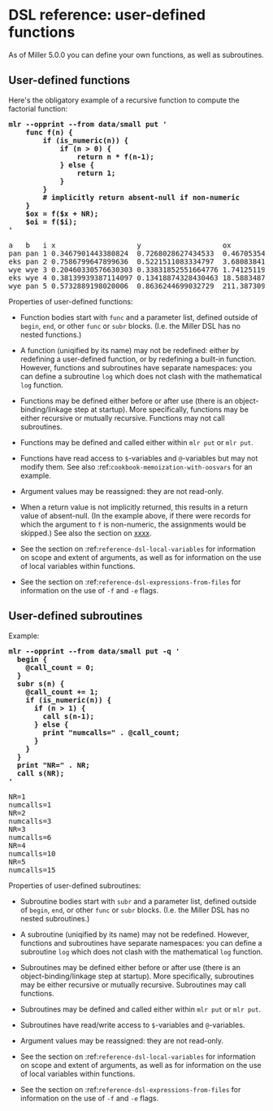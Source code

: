 <!---  PLEASE DO NOT EDIT DIRECTLY. EDIT THE .md.in FILE PLEASE. --->
# DSL reference: user-defined functions

As of Miller 5.0.0 you can define your own functions, as well as subroutines.

## User-defined functions

Here's the obligatory example of a recursive function to compute the factorial function:

<pre class="pre-highlight">
<b>mlr --opprint --from data/small put '</b>
<b>    func f(n) {</b>
<b>        if (is_numeric(n)) {</b>
<b>            if (n > 0) {</b>
<b>                return n * f(n-1);</b>
<b>            } else {</b>
<b>                return 1;</b>
<b>            }</b>
<b>        }</b>
<b>        # implicitly return absent-null if non-numeric</b>
<b>    }</b>
<b>    $ox = f($x + NR);</b>
<b>    $oi = f($i);</b>
<b>'</b>
</pre>
<pre class="pre-non-highlight">
a   b   i x                   y                   ox                  oi
pan pan 1 0.3467901443380824  0.7268028627434533  0.46705354854811026 1
eks pan 2 0.7586799647899636  0.5221511083334797  3.680838410072862   2
wye wye 3 0.20460330576630303 0.33831852551664776 1.7412511955594865  6
eks wye 4 0.38139939387114097 0.13418874328430463 18.588348778962008  24
wye pan 5 0.5732889198020006  0.8636244699032729  211.38730958519247  120
</pre>

Properties of user-defined functions:

* Function bodies start with `func` and a parameter list, defined outside of `begin`, `end`, or other `func` or `subr` blocks. (I.e. the Miller DSL has no nested functions.)

* A function (uniqified by its name) may not be redefined: either by redefining a user-defined function, or by redefining a built-in function. However, functions and subroutines have separate namespaces: you can define a subroutine `log` which does not clash with the mathematical `log` function.

* Functions may be defined either before or after use (there is an object-binding/linkage step at startup).  More specifically, functions may be either recursive or mutually recursive. Functions may not call subroutines.

* Functions may be defined and called either within `mlr put` or `mlr put`.

* Functions have read access to `$`-variables and `@`-variables but may not modify them. See also :ref:`cookbook-memoization-with-oosvars` for an example.

* Argument values may be reassigned: they are not read-only.

* When a return value is not implicitly returned, this results in a return value of absent-null. (In the example above, if there were records for which the argument to `f` is non-numeric, the assignments would be skipped.) See also the section on [xxxx](reference-main-null-data.md).

* See the section on :ref:`reference-dsl-local-variables` for information on scope and extent of arguments, as well as for information on the use of local variables within functions.

* See the section on :ref:`reference-dsl-expressions-from-files` for information on the use of `-f` and `-e` flags.

## User-defined subroutines

Example:

<pre class="pre-highlight">
<b>mlr --opprint --from data/small put -q '</b>
<b>  begin {</b>
<b>    @call_count = 0;</b>
<b>  }</b>
<b>  subr s(n) {</b>
<b>    @call_count += 1;</b>
<b>    if (is_numeric(n)) {</b>
<b>      if (n > 1) {</b>
<b>        call s(n-1);</b>
<b>      } else {</b>
<b>        print "numcalls=" . @call_count;</b>
<b>      }</b>
<b>    }</b>
<b>  }</b>
<b>  print "NR=" . NR;</b>
<b>  call s(NR);</b>
<b>'</b>
</pre>
<pre class="pre-non-highlight">
NR=1
numcalls=1
NR=2
numcalls=3
NR=3
numcalls=6
NR=4
numcalls=10
NR=5
numcalls=15
</pre>

Properties of user-defined subroutines:

* Subroutine bodies start with `subr` and a parameter list, defined outside of `begin`, `end`, or other `func` or `subr` blocks. (I.e. the Miller DSL has no nested subroutines.)

* A subroutine (uniqified by its name) may not be redefined. However, functions and subroutines have separate namespaces: you can define a subroutine `log` which does not clash with the mathematical `log` function.

* Subroutines may be defined either before or after use (there is an object-binding/linkage step at startup).  More specifically, subroutines may be either recursive or mutually recursive. Subroutines may call functions.

* Subroutines may be defined and called either within `mlr put` or `mlr put`.

* Subroutines have read/write access to `$`-variables and `@`-variables.

* Argument values may be reassigned: they are not read-only.

* See the section on :ref:`reference-dsl-local-variables` for information on scope and extent of arguments, as well as for information on the use of local variables within functions.

* See the section on :ref:`reference-dsl-expressions-from-files` for information on the use of `-f` and `-e` flags.
